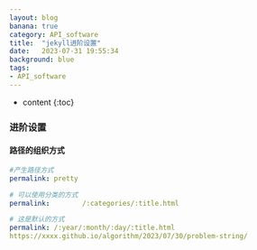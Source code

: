 ```yaml
---
layout: blog
banana: true
category: API_software
title:  "jekyll进阶设置"
date:   2023-07-31 19:55:34
background: blue
tags:
- API_software
---
```


* content
{:toc}
### 进阶设置



#### 路径的组织方式

```yaml
#产生路径方式
permalink: pretty

# 可以使用分类的方式
permalink:        /:categories/:title.html

# 这是默认的方式
permalink: /:year/:month/:day/:title.html
https://xxxx.github.io/algorithm/2023/07/30/problem-string/

```



